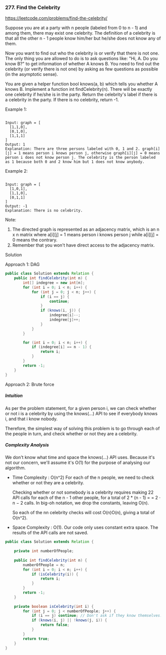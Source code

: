 ### 277. Find the Celebrity

https://leetcode.com/problems/find-the-celebrity/

Suppose you are at a party with n people (labeled from 0 to n - 1) and among them, there may exist one celebrity. The definition of a celebrity is that all the other n - 1 people know him/her but he/she does not know any of them.

Now you want to find out who the celebrity is or verify that there is not one. The only thing you are allowed to do is to ask questions like: "Hi, A. Do you know B?" to get information of whether A knows B. You need to find out the celebrity (or verify there is not one) by asking as few questions as possible (in the asymptotic sense).

You are given a helper function bool knows(a, b) which tells you whether A knows B. Implement a function int findCelebrity(n). There will be exactly one celebrity if he/she is in the party. Return the celebrity's label if there is a celebrity in the party. If there is no celebrity, return -1.

 

Example 1:
```

Input: graph = [
  [1,1,0],
  [0,1,0],
  [1,1,1]
]
Output: 1
Explanation: There are three persons labeled with 0, 1 and 2. graph[i][j] = 1 means person i knows person j, otherwise graph[i][j] = 0 means person i does not know person j. The celebrity is the person labeled as 1 because both 0 and 2 know him but 1 does not know anybody.
```
Example 2:
```

Input: graph = [
  [1,0,1],
  [1,1,0],
  [0,1,1]
]
Output: -1
Explanation: There is no celebrity.
``` 

Note:

1. The directed graph is represented as an adjacency matrix, which is an n x n matrix where a[i][j] = 1 means person i knows person j while a[i][j] = 0 means the contrary.
2. Remember that you won't have direct access to the adjacency matrix.


Solution

Approach 1: DAG
```java
public class Solution extends Relation {
    public int findCelebrity(int n) {
        int[] indegree = new int[n];
        for (int i = 0; i < n; i++) {
            for (int j = 0; j < n; j++) {
                if (i == j) {
                    continue;
                }
                if (knows(i, j)) {
                    indegree[i]--;
                    indegree[j]++;
                }
            }
        }

        for (int i = 0; i < n; i++) {
            if (indegree[i] == n - 1) {
                return i;
            }
        }
        return -1;
    }
}
```

Approach 2: Brute force
##### Intuition
As per the problem statement, for a given person i, we can check whether or not i is a celebrity by using the knows(...) API to see if everybody knows i, and that i know nobody.

Therefore, the simplest way of solving this problem is to go through each of the people in turn, and check whether or not they are a celebrity.

##### Complexity Analysis

We don't know what time and space the knows(...) API uses. Because it's not our concern, we'll assume it's O(1) for the purpose of analysing our algorithm.

- Time Complexity : O(n^2) 
  For each of the n people, we need to check whether or not they are a celebrity.
  
  Checking whether or not somebody is a celebrity requires making 22 API calls for each of the n - 1 other people, for a total of 2 * (n - 1) = = 2 ⋅ n − 2 calls. In big-oh notation, we drop the constants, leaving O(n).
  
  So each of the nn celebrity checks will cost O(n)O(n), giving a total of O(n^2).

- Space Complexity : O(1).
  Our code only uses constant extra space. The results of the API calls are not saved.


```java
public class Solution extends Relation {
    
    private int numberOfPeople;
    
    public int findCelebrity(int n) {
        numberOfPeople = n;
        for (int i = 0; i < n; i++) {
            if (isCelebrity(i)) {
                return i;
            }
        }
        return -1;
    }
    
    private boolean isCelebrity(int i) {
        for (int j = 0; j < numberOfPeople; j++) {
            if (i == j) continue; // Don't ask if they know themselves.
            if (knows(i, j) || !knows(j, i)) {
                return false;
            }
        }
        return true;
    }
}
```
